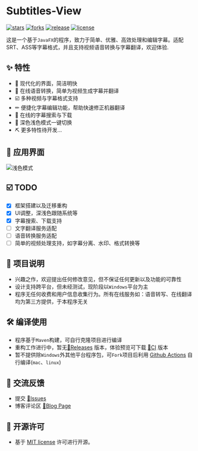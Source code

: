 # Subtitles-View

[![stars](https://img.shields.io/github/stars/fordes123/Subtitles-View?color=%23e74c3c)]()
[![forks](https://img.shields.io/github/forks/fordes123/Subtitles-View?color=%232ecc71)]()
[![release](https://img.shields.io/github/v/release/fordes123/Subtitles-View.svg)](https://github.com/fordes123/Subtitles-View/releases)
[![license](https://img.shields.io/github/license/fordes123/Subtitles-View?color=%239b59b6)](https://opensource.org/licenses/MIT)
&nbsp;

这是一个基于`JavaFX`的程序，致力于简单、优雅、高效处理和编辑字幕。适配SRT、ASS等字幕格式，并且支持视频语音转换与字幕翻译，欢迎体验.


## ✨ 特性

- 🎁 现代化的界面，简洁明快
- 🦄 在线语音转换，简单为视频生成字幕并翻译
- ☑️ 多种视频与字幕格式支持
- ✏ 便捷化字幕编辑功能，帮助快速修正机器翻译
- 🎯 在线的字幕搜索与下载
- 🎈 深色浅色模式一键切换
- ⛏ 更多特性待开发...


## 🎉 应用界面

![浅色模式](https://img.imgdb.cn/item/6040c730360785be54651ff5.jpg "⚠️界面可能已经更新，请以具体程序为准")

## ☑️ TODO

- [x] 框架搭建以及迁移重构
- [x] UI调整，深浅色跟随系统等
- [x] 字幕搜索、下载支持
- [ ] 文字翻译服务适配
- [ ] 语音转换服务适配
- [ ] 简单的视频处理支持，如字幕分离、水印、格式转换等

## 📢 项目说明

- 兴趣之作，欢迎提出任何修改意见，但不保证任何更新以及功能的可靠性
- 设计支持跨平台，但未经测试，现阶段以`Windows`平台为主
- 程序无任何收费和用户信息收集行为。所有在线服务如：语音转写、在线翻译均为第三方提供，于本程序无关

## 🛠 编译使用

- 程序基于`Maven`构建，可自行克隆项目进行编译
- 重构工作进行中，暂无[📌Releases](https://github.com/fordes123/Subtitles-View/releases/) 版本，体验预览可下载 [🤖CI](https://github.com/fordes123/subtitles-view/actions) 版本
- 暂不提供除`Windows`外其他平台程序包，可`Fork`项目后利用 [Github Actions](https://github.com/features/actions) 自行编译(`mac`、`linux`)

## 🤝 交流反馈

- 提交 [📌Issues](https://github.com/fordes123/Subtitles-View/issues)
- 博客评论区 [📌Blog Page](https://blog.fordes.top/archives/subtitles-view.html)


## 📜 开源许可

- 基于 [MIT license](https://opensource.org/licenses/MIT) 许可进行开源。
